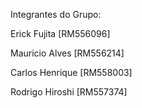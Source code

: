 Integrantes do Grupo:

Erick Fujita [RM556096]

Mauricio Alves [RM556214]

Carlos Henrique [RM558003]

Rodrigo Hiroshi [RM557374]